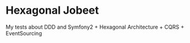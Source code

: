 # Hexagonal Jobeet #

My tests about DDD and Symfony2 + Hexagonal Architecture + CQRS + EventSourcing